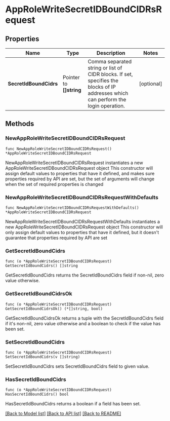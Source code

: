 # AppRoleWriteSecretIDBoundCIDRsRequest


## Properties

Name | Type | Description | Notes
------------ | ------------- | ------------- | -------------
**SecretIdBoundCidrs** | Pointer to **[]string** | Comma separated string or list of CIDR blocks. If set, specifies the blocks of IP addresses which can perform the login operation. | [optional] 



## Methods


### NewAppRoleWriteSecretIDBoundCIDRsRequest

`func NewAppRoleWriteSecretIDBoundCIDRsRequest() *AppRoleWriteSecretIDBoundCIDRsRequest`

NewAppRoleWriteSecretIDBoundCIDRsRequest instantiates a new AppRoleWriteSecretIDBoundCIDRsRequest object
This constructor will assign default values to properties that have it defined,
and makes sure properties required by API are set, but the set of arguments
will change when the set of required properties is changed

### NewAppRoleWriteSecretIDBoundCIDRsRequestWithDefaults

`func NewAppRoleWriteSecretIDBoundCIDRsRequestWithDefaults() *AppRoleWriteSecretIDBoundCIDRsRequest`

NewAppRoleWriteSecretIDBoundCIDRsRequestWithDefaults instantiates a new AppRoleWriteSecretIDBoundCIDRsRequest object
This constructor will only assign default values to properties that have it defined,
but it doesn't guarantee that properties required by API are set


### GetSecretIdBoundCidrs

`func (o *AppRoleWriteSecretIDBoundCIDRsRequest) GetSecretIdBoundCidrs() []string`

GetSecretIdBoundCidrs returns the SecretIdBoundCidrs field if non-nil, zero value otherwise.

### GetSecretIdBoundCidrsOk

`func (o *AppRoleWriteSecretIDBoundCIDRsRequest) GetSecretIdBoundCidrsOk() (*[]string, bool)`

GetSecretIdBoundCidrsOk returns a tuple with the SecretIdBoundCidrs field if it's non-nil, zero value otherwise
and a boolean to check if the value has been set.

### SetSecretIdBoundCidrs

`func (o *AppRoleWriteSecretIDBoundCIDRsRequest) SetSecretIdBoundCidrs(v []string)`

SetSecretIdBoundCidrs sets SecretIdBoundCidrs field to given value.


### HasSecretIdBoundCidrs

`func (o *AppRoleWriteSecretIDBoundCIDRsRequest) HasSecretIdBoundCidrs() bool`

HasSecretIdBoundCidrs returns a boolean if a field has been set.









[[Back to Model list]](../README.md#documentation-for-models) [[Back to API list]](../README.md#documentation-for-api-endpoints) [[Back to README]](../README.md)


